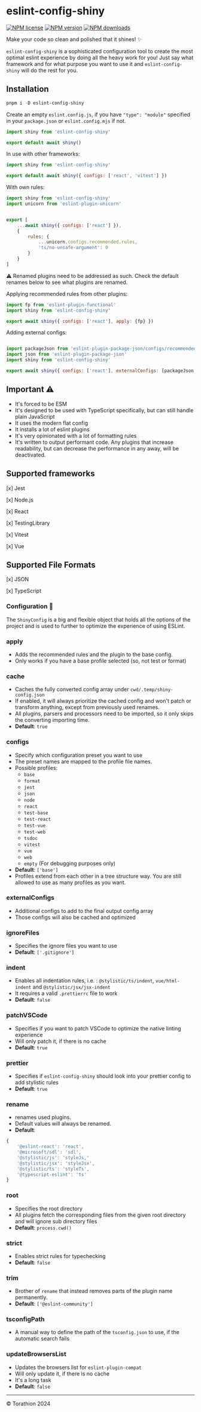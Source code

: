 # eslint-config-shiny

[![NPM license](https://img.shields.io/npm/l/eslint-config-shiny.svg)](https://www.npmjs.com/package/eslint-config-shiny)
[![NPM version](https://img.shields.io/npm/v/eslint-config-shiny.svg)](https://www.npmjs.com/package/eslint-config-shiny)
[![NPM downloads](https://img.shields.io/npm/dm/eslint-config-shiny.svg)](http://www.npmtrends.com/eslint-config-shiny)

Make your code so clean and polished that it shines! :sparkles:

`eslint-config-shiny` is a sophisticated configuration tool to create the most optimal eslint experience by doing all the heavy work for you! Just say what framework and for what purpose you want to use it and `eslint-config-shiny` will do the rest for you.

## Installation

```powershell
pnpm i -D eslint-config-shiny
```

Create an empty `eslint.config.js`, if you have `"type": "module"` specified in your `package.json` or `eslint.config.mjs` if not.

```js
import shiny from 'eslint-config-shiny'

export default await shiny()
```

In use with other frameworks:

```js
import shiny from 'eslint-config-shiny'

export default await shiny({ configs: ['react', 'vitest'] })
```

With own rules:

```js
import shiny from 'eslint-config-shiny'
import unicorn from 'eslint-plugin-unicorn'


export [
    ...await shiny({ configs: ['react'] }),
    {
        rules: {
            ...unicorn.configs.recommended.rules,
            'ts/no-unsafe-argument': 0
        }
    }
]
```

:warning: Renamed plugins need to be addressed as such. Check the default renames below to see what plugins are renamed.

Applying recommended rules from other plugins:

```js
import fp from 'eslint-plugin-functional'
import shiny from 'eslint-config-shiny'

export await shiny({ configs: ['react'], apply: {fp} })
```

Adding external configs:

```js

import packageJson from 'eslint-plugin-package-json/configs/recommended'
import json from 'eslint-plugin-package-json'
import shiny from 'eslint-config-shiny'

export await shiny({ configs: ['react'], externalConfigs: [packageJson, json.configs.recommended] })
```

## Important :warning:

-   It's forced to be ESM
-   It's designed to be used with TypeScript specifically, but can still handle plain JavaScript
-   It uses the modern flat config
-   It installs a lot of eslint plugins
-   It's very opinionated with a lot of formatting rules
-   It's written to output performant code. Any plugins that increase readability, but can decrease the performance in any away, will be deactivated.

## Supported frameworks

[x] Jest

[x] Node.js

[x] React

[x] TestingLibrary

[x] Vitest

[x] Vue

## Supported File Formats

[x] JSON

[x] TypeScript

### Configuration :wrench:

The `ShinyConfig` is a big and flexible object that holds all the options of the project and is used to further to optimize the experience of using ESLint.

### apply

-   Adds the recommended rules and the plugin to the base config.
-   Only works if you have a base profile selected (so, not test or format)

### cache

-   Caches the fully converted config array under `cwd/.temp/shiny-config.json`
-   If enabled, it will always prioritize the cached config and won't patch or transform anything, except from previously used renames.
-   All plugins, parsers and processors need to be imported, so it only skips the converting importing time.
-   **Default**: `true`

### configs

-   Specify which configuration preset you want to use
-   The preset names are mapped to the profile file names.
-   Possible profiles:
    -   `base`
    -   `format`
    -   `jest`
    -   `json`
    -   `node`
    -   `react`
    -   `test-base`
    -   `test-react`
    -   `test-vue`
    -   `test-web`
    -   `tsdoc`
    -   `vitest`
    -   `vue`
    -   `web`
    -   `empty` (For debugging purposes only)
-   **Default**: `['base']`
-   Profiles extend from each other in a tree structure way. You are still allowed to use as many profiles as you want.

### externalConfigs

-   Additional configs to add to the final output config array
-   Those configs will also be cached and optimized

### ignoreFiles

-   Specifies the ignore files you want to use
-   **Default**: `['.gitignore']`

### indent

-   Enables all indentation rules, i.e. : `@stylistic/ts/indent`, `vue/html-indent` and `@stylistic/jsx/jsx-indent`
-   It requires a valid `.prettierrc` file to work
-   **Default**: `false`

### patchVSCode

-   Specifies if you want to patch VSCode to optimize the native linting experience
-   Will only patch it, if there is no cache
-   **Default**: `true`

### prettier

-   Specifies if `eslint-config-shiny` should look into your prettier config to add stylistic rules
-   **Default**: `true`

### rename

-   renames used plugins.
-   Default values will always be renamed.
-   **Default**:

```ts
{
    '@eslint-react': 'react',
    '@microsoft/sdl': 'sdl',
    '@stylistic/js': 'styleJs,'
    '@stylistic/jsx': 'styleJsx',
    '@stylistic/ts': 'styleTs',
    '@typescript-eslint': 'ts'
}
```

### root

-   Specifies the root directory
-   All plugins fetch the corresponding files from the given root directory and will ignore sub directory files
-   **Default**: `process.cwd()`

### strict

-   Enables strict rules for typechecking
-   **Default**: `false`

### trim

-   Brother of `rename` that instead removes parts of the plugin name permanently.
-   **Default**: `['@eslint-community']`

### tsconfigPath

-   A manual way to define the path of the `tsconfig.json` to use, if the automatic search fails

### updateBrowsersList

-   Updates the browsers list for `eslint-plugin-compat`
-   Will only update it, if there is no cache
-   It's a long task
-   **Default**: `false`

---

© Torathion 2024
